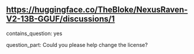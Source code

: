 ## https://huggingface.co/TheBloke/NexusRaven-V2-13B-GGUF/discussions/1

contains_question: yes

question_part: Could you please help change the license?